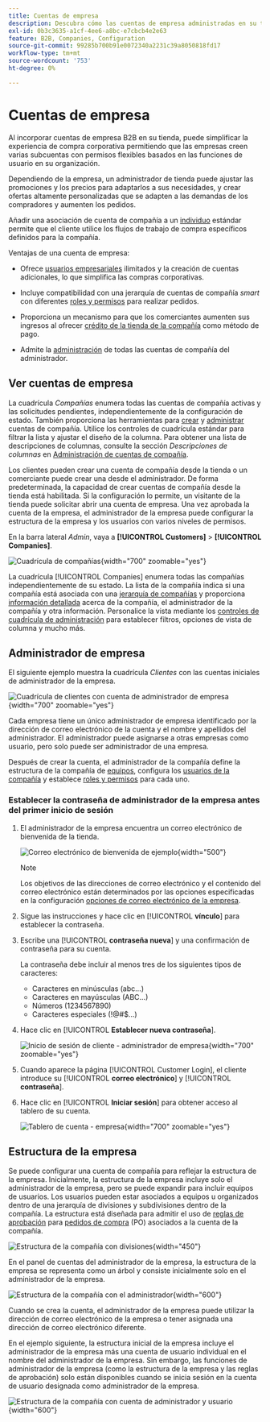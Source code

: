 ```yaml
---
title: Cuentas de empresa
description: Descubra cómo las cuentas de empresa administradas en su tienda Adobe Commerce permiten unir varios compradores que pertenecen a la misma empresa en una sola cuenta de empresa.
exl-id: 0b3c3635-a1cf-4ee6-a8bc-e7cbcb4e2e63
feature: B2B, Companies, Configuration
source-git-commit: 99285b700b91e0072340a2231c39a8050818fd17
workflow-type: tm+mt
source-wordcount: '753'
ht-degree: 0%

---
```


# Cuentas de empresa

Al incorporar cuentas de empresa B2B en su tienda, puede simplificar la experiencia de compra corporativa permitiendo que las empresas creen varias subcuentas con permisos flexibles basados en las funciones de usuario en su organización.

Dependiendo de la empresa, un administrador de tienda puede ajustar las promociones y los precios para adaptarlos a sus necesidades, y crear ofertas altamente personalizadas que se adapten a las demandas de los compradores y aumenten los pedidos.

Añadir una asociación de cuenta de compañía a un [individuo](../customers/account-create.md) estándar permite que el cliente utilice los flujos de trabajo de compra específicos definidos para la compañía.

Ventajas de una cuenta de empresa:

- Ofrece [usuarios empresariales](account-company-users.md) ilimitados y la creación de cuentas adicionales, lo que simplifica las compras corporativas.

- Incluye compatibilidad con una jerarquía de cuentas de compañía _smart_ con diferentes [roles y permisos](account-company-roles-permissions.md) para realizar pedidos.

- Proporciona un mecanismo para que los comerciantes aumenten sus ingresos al ofrecer [crédito de la tienda de la compañía](credit-company.md) como método de pago.

- Admite la [administración](account-company-manage.md) de todas las cuentas de compañía del administrador.

## Ver cuentas de empresa

La cuadrícula _Compañías_ enumera todas las cuentas de compañía activas y las solicitudes pendientes, independientemente de la configuración de estado. También proporciona las herramientas para [crear](account-company-create.md) y [administrar](account-company-manage.md) cuentas de compañía. Utilice los controles de cuadrícula estándar para filtrar la lista y ajustar el diseño de la columna. Para obtener una lista de descripciones de columnas, consulte la sección _Descripciones de columnas_ en [Administración de cuentas de compañía](account-company-manage.md).

Los clientes pueden crear una cuenta de compañía desde la tienda o un comerciante puede crear una desde el administrador. De forma predeterminada, la capacidad de crear cuentas de compañía desde la tienda está habilitada. Si la configuración lo permite, un visitante de la tienda puede solicitar abrir una cuenta de empresa. Una vez aprobada la cuenta de la empresa, el administrador de la empresa puede configurar la estructura de la empresa y los usuarios con varios niveles de permisos.

En la barra lateral _Admin_, vaya a **[!UICONTROL Customers]** > **[!UICONTROL Companies]**.

![Cuadrícula de compañías](./assets/companies-grid.png){width="700" zoomable="yes"}

La cuadrícula [!UICONTROL Companies] enumera todas las compañías independientemente de su estado. La lista de la compañía indica si una compañía está asociada con una [jerarquía de compañías](manage-company-hierarchy.md) y proporciona [información detallada](/help/b2b/account-company-manage.md#company-options-and-columns) acerca de la compañía, el administrador de la compañía y otra información. Personalice la vista mediante los [controles de cuadrícula de administración](../getting-started/admin-grid-controls.md) para establecer filtros, opciones de vista de columna y mucho más.

## Administrador de empresa

El siguiente ejemplo muestra la cuadrícula _Clientes_ con las cuentas iniciales de administrador de la empresa.

![Cuadrícula de clientes con cuenta de administrador de empresa](./assets/company-admin-user-account.png){width="700" zoomable="yes"}

Cada empresa tiene un único administrador de empresa identificado por la dirección de correo electrónico de la cuenta y el nombre y apellidos del administrador. El administrador puede asignarse a otras empresas como usuario, pero solo puede ser administrador de una empresa.

Después de crear la cuenta, el administrador de la compañía define la estructura de la compañía de [equipos](account-company-structure.md), configura los [usuarios de la compañía](account-company-users.md) y establece [roles y permisos](account-company-roles-permissions.md) para cada uno.

### Establecer la contraseña de administrador de la empresa antes del primer inicio de sesión

1. El administrador de la empresa encuentra un correo electrónico de bienvenida de la tienda.

   ![Correo electrónico de bienvenida de ejemplo](./assets/company-admin-welcome-email.png){width="500"}

   >[!NOTE]
   >
   >Los objetivos de las direcciones de correo electrónico y el contenido del correo electrónico están determinados por las opciones especificadas en la configuración [opciones de correo electrónico de la empresa](email-company-configuration.md).

1. Sigue las instrucciones y hace clic en [!UICONTROL **vínculo**] para establecer la contraseña.

1. Escribe una [!UICONTROL **contraseña nueva**] y una confirmación de contraseña para su cuenta.

   La contraseña debe incluir al menos tres de los siguientes tipos de caracteres:

   - Caracteres en minúsculas (abc...)
   - Caracteres en mayúsculas (ABC...)
   - Números (1234567890)
   - Caracteres especiales (!@#$...)

1. Hace clic en [!UICONTROL **Establecer nueva contraseña**].

   ![Inicio de sesión de cliente - administrador de empresa](./assets/company-admin-account-login.png){width="700" zoomable="yes"}

1. Cuando aparece la página [!UICONTROL Customer Login], el cliente introduce su [!UICONTROL **correo electrónico**] y [!UICONTROL **contraseña**].

1. Hace clic en [!UICONTROL **Iniciar sesión**] para obtener acceso al tablero de su cuenta.

   ![Tablero de cuenta - empresa](./assets/account-dashboard-company.png){width="700" zoomable="yes"}

## Estructura de la empresa

Se puede configurar una cuenta de compañía para reflejar la estructura de la empresa. Inicialmente, la estructura de la empresa incluye solo el administrador de la empresa, pero se puede expandir para incluir equipos de usuarios. Los usuarios pueden estar asociados a equipos u organizados dentro de una jerarquía de divisiones y subdivisiones dentro de la compañía. La estructura está diseñada para admitir el uso de [reglas de aprobación](account-dashboard-approval-rules.md) para [pedidos de compra](purchase-order-flow.md) (PO) asociados a la cuenta de la compañía.

![Estructura de la compañía con divisiones](./assets/company-structure-diagram.svg){width="450"}

En el panel de cuentas del administrador de la empresa, la estructura de la empresa se representa como un árbol y consiste inicialmente solo en el administrador de la empresa.

![Estructura de la compañía con el administrador](./assets/company-structure-tree-admin.png){width="600"}

Cuando se crea la cuenta, el administrador de la empresa puede utilizar la dirección de correo electrónico de la empresa o tener asignada una dirección de correo electrónico diferente.

En el ejemplo siguiente, la estructura inicial de la empresa incluye el administrador de la empresa más una cuenta de usuario individual en el nombre del administrador de la empresa. Sin embargo, las funciones de administrador de la empresa (como la estructura de la empresa y las reglas de aprobación) solo están disponibles cuando se inicia sesión en la cuenta de usuario designada como administrador de la empresa.

![Estructura de la compañía con cuenta de administrador y usuario](./assets/company-structure-tree-admin-user.png){width="600"}
